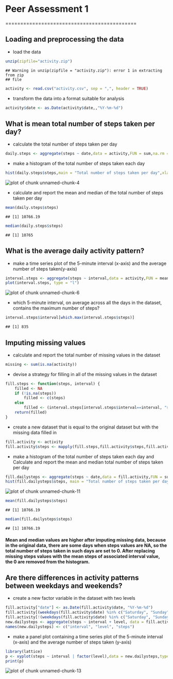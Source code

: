 
# Peer Assessment 1

============================================

## Loading and preprocessing the data
* load the data


```r
unzip(zipfile="activity.zip")
```

```
## Warning in unzip(zipfile = "activity.zip"): error 1 in extracting from zip
## file
```

```r
activity <- read.csv("activity.csv", sep = ",", header = TRUE)
```

* transform the data into a format suitable for analysis


```r
activity$date <- as.Date(activity$date,,"%Y-%m-%d")
```

## What is mean total number of steps taken per day?
* calculate the total number of steps taken per day


```r
daily.steps <- aggregate(steps ~ date,data = activity,FUN = sum,na.rm = TRUE)
```

* make a histogram of the total number of steps taken each day


```r
hist(daily.steps$steps,main = "Total number of steps taken per day",xlab = "day",col = "green",breaks = 20)
```

![plot of chunk unnamed-chunk-4](figure/unnamed-chunk-4-1.png) 

* calculate and report the mean and median of the total number of steps taken per day


```r
mean(daily.steps$steps)
```

```
## [1] 10766.19
```

```r
median(daily.steps$steps)
```

```
## [1] 10765
```

## What is the average daily activity pattern?
* make a time series plot of the 5-minute interval (x-axis) and the average number of steps taken(y-axis)


```r
interval.steps <- aggregate(steps ~ interval,data = activity,FUN = mean,na.rm = TRUE)
plot(interval.steps, type = "l")
```

![plot of chunk unnamed-chunk-6](figure/unnamed-chunk-6-1.png) 

* which 5-minute interval, on average across all the days in the dataset, contains the maximum number of steps?


```r
interval.steps$interval[which.max(interval.steps$steps)]
```

```
## [1] 835
```

## Imputing missing values
* calculate and report the total number of missing values in the dataset


```r
missing <- sum(is.na(activity))
```

* devise a strategy for filling in all of the missing values in the dataset


```r
fill.steps <- function(steps, interval) {
    filled <- NA
    if (!is.na(steps))
        filled <- c(steps)
    else
        filled <- (interval.steps[interval.steps$interval==interval, "steps"])
    return(filled)
}
```

* create a new dataset that is equal to the original dataset but with the missing data filled in


```r
fill.activity <- activity
fill.activity$steps <- mapply(fill.steps,fill.activity$steps,fill.activity$interval)
```

* make a histogram of the total number of steps taken each day and Calculate and report the mean and median total number of steps taken per day


```r
fill.dailysteps <- aggregate(steps ~ date,data = fill.activity,FUN = sum,na.rm = TRUE)
hist(fill.dailysteps$steps, main = "Total number of steps taken per day", xlab = "day", col = "green", breaks = 20)
```

![plot of chunk unnamed-chunk-11](figure/unnamed-chunk-11-1.png) 

```r
mean(fill.dailysteps$steps)
```

```
## [1] 10766.19
```

```r
median(fill.dailysteps$steps)
```

```
## [1] 10766.19
```
#### Mean and median values are higher after imputing missing data, because in the original data, there are some days when steps values are NA, so the total number of steps taken in such days are set to 0. After replacing missing steps values with the mean steps of associated interval value, the 0 are removed from the histogram.

## Are there differences in activity patterns between weekdays and weekends?
* create a new factor variable in the dataset with two levels


```r
fill.activity["date"] <- as.Date(fill.activity$date, "%Y-%m-%d")
fill.activity[(weekdays(fill.activity$date) %in% c("Saturday", "Sunday")), "level"] <- "Weekend"
fill.activity[!(weekdays(fill.activity$date) %in% c("Saturday", "Sunday")), "level"] <- "Weekday"
new.dailysteps <- aggregate(steps ~ interval + level, data = fill.activity, mean)
names(new.dailysteps) <- c("interval", "level", "steps")
```

* make a panel plot containing a time series plot of the 5-minute interval (x-axis) and the average number of steps taken (y-axis)


```r
library(lattice)
p <- xyplot(steps ~ interval | factor(level),data = new.dailysteps,type = 'l',layout = c(1, 2),xlab = "Interval",ylab = "Average Steps Taken")
print(p)
```

![plot of chunk unnamed-chunk-13](figure/unnamed-chunk-13-1.png) 
